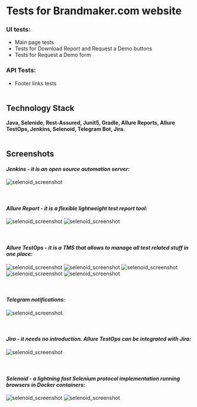 # Tests for Brandmaker.com website
### UI tests:
- Main page tests
- Tests for Download Report and Request a Demo buttons
- Tests for Request a Demo form

### API Tests:
- Footer links tests
<br><br>

## Technology Stack
**Java, Selenide, Rest-Assured, Junit5, Gradle, Allure Reports, Allure TestOps, Jenkins, Selenoid, Telegram Bot, Jira.**
<br><br>

## Screenshots
#### *Jenkins - it is an open source automation server:*
![selenoid_screenshot](src/test/resources/images/jenkins.png)
<br />
<br />
<br />

#### *Allure Report - it is a flexible lightweight test report tool:*
![selenoid_screenshot](src/test/resources/images/allure_report_1.png)
![selenoid_screenshot](src/test/resources/images/allure_report_2.png)
<br />
<br />
<br />

#### *Allure TestOps - it is a TMS that allows to manage all test related stuff in one place:*
![selenoid_screenshot](src/test/resources/images/allure_testops_dashboard.png)
![selenoid_screenshot](src/test/resources/images/testops_launches.png)
![selenoid_screenshot](src/test/resources/images/allure_testops_3.png)
![selenoid_screenshot](src/test/resources/images/allure_testops_1.png)
![selenoid_screenshot](src/test/resources/images/allure_testops_2.png)
<br />
<br />
<br />

#### *Telegram notifications:*
![selenoid_screenshot](src/test/resources/images/telegram_bot.png)
<br />
<br />
<br />

#### *Jira - it needs no introduction. Allure TestOps can be integrated with Jira:*
![selenoid_screenshot](src/test/resources/images/jira_1.png)
<br />
<br />
<br />

#### *Selenoid - a lightning fast Selenium protocol implementation running browsers in Docker containers:*
![selenoid_screenshot](src/test/resources/images/selenoid.png)
![selenoid_screenshot](src/test/resources/images/selenoid_video.gif)